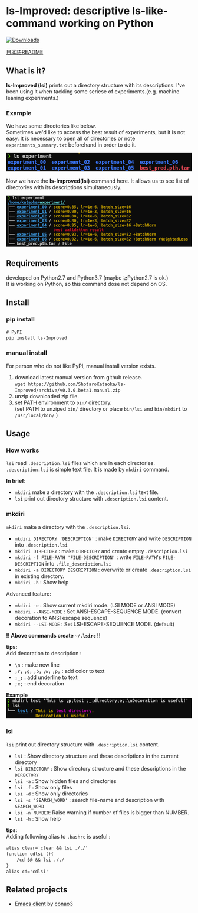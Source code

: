 # ls-Improved: descriptive ls-like-command working on Python
[![Downloads](https://pepy.tech/badge/ls-improved)](https://pepy.tech/project/ls-improved)  

[日本語README](https://github.com/ShotaroKataoka/ls-Improved/blob/master/README.ja.md)

## What is it?
**ls-Improved (lsi)** prints out a directory structure with its descriptions. 
I've been using it when tackling some seriese of experiments.(e.g. machine leaning experiments.)  

### Example
We have some directories like below.  
Sometimes we'd like to access the best result of experiments, but it is not easy.  It is necessary to open all of directories or note `experiments_summary.txt` beforehand in order to do it.  

![ls](https://github.com/ShotaroKataoka/ls-Improved/blob/master/doc/images/ls_using.png)

Now we have the **ls-Improved(lsi)** command here.  It allows us to see list of directories with its descriptions simultaneously.  

![lsi](https://github.com/ShotaroKataoka/ls-Improved/blob/master/doc/images/lsi_using.png)

## Requirements
developed on Python2.7 and Python3.7 (maybe ≧Python2.7 is ok.)  
It is working on Python, so this command dose not depend on OS.  

## Install
### pip install
```
# PyPI
pip install ls-Improved
```

### manual install
For person who do not like PyPI, manual install version exists.  

1. download latest manual version from github release.  
`wget https://github.com/ShotaroKataoka/ls-Improved/archive/v0.3.0.beta1.manual.zip`  
2. unzip downloaded zip file.  
3. set PATH environment to `bin/` directory.  
(set PATH to unziped `bin/` directory or place `bin/lsi` and `bin/mkdiri` to `/usr/local/bin/` )  

## Usage
### How works
`lsi` read `.description.lsi` files which are in each directories.  
`.description.lsi` is simple text file.  It is made by `mkdiri` command.  

**In brief:**
- `mkdiri` make a directory with the `.description.lsi` text file.
- `lsi` print out directory structure with `.description.lsi` content.

### mkdiri
`mkdiri` make a directory with the `.description.lsi`.
- `mkdiri DIRECTORY 'DESCRIPTION'` : make `DIRECTORY` and write `DESCRIPTION` into `.description.lsi`  
- `mkdiri DIRECTORY` : make `DIRECTORY` and create empty `.description.lsi`  
- `mkdiri -f FILE-PATH 'FILE-DESCRIPTION'` : write `FILE-PATH`'s `FILE-DESCRIPTION` into `.file_description.lsi`  
- `mkdiri -a DIRECTORY DESCRIPTION` : overwrite or create `.description.lsi` in existing directory.  
- `mkdiri -h` : Show help

Advanced feature:
- `mkdiri -e` : Show current mkdiri mode. (LSI MODE or ANSI MODE)
- `mkdiri --ANSI-MODE`  : Set ANSI-ESCAPE-SEQUENCE MODE. (convert decoration to ANSI escape sequence)
- `mkdiri --LSI-MODE`  : Set LSI-ESCAPE-SEQUENCE MODE. (default)

**!! Above commands create `~/.lsirc` !!**

**tips:**  
Add decoration to description :  
- `\n` : make new line
- `;r;` `;g;` `;b;` `;w;` `;p;` : add color to text
- `;_;` : add underline to text
- `;e;` : end decoration

**Example**  
![mkdiri_decoration](https://github.com/ShotaroKataoka/ls-Improved/blob/master/doc/images/mkdiri_decoration.png)  

### lsi
`lsi` print out directory structure with `.description.lsi` content.  
- `lsi` : Show directory structure and these descriptions in the current directory
- `lsi DIRECTORY` : Show directory structure and these descriptions in the `DIRECTORY`
- `lsi -a` : Show hidden files and directories
- `lsi -f` : Show only files
- `lsi -d` : Show only directories
- `lsi -s 'SEARCH_WORD'` : search file-name and description with `SEARCH_WORD`
- `lsi -n NUMBER`: Raise warning if number of files is bigger than NUMBER.
- `lsi -h` : Show help

**tips:**  
Adding following alias to `.bashrc` is useful :  
```
alias clear='clear && lsi ././'
function cdlsi (){
    /cd $@ && lsi ././
}
alias cd='cdlsi'
```

## Related projects
- [Emacs client](https://github.com/conao3/dired-lsi.el) by [conao3](https://github.com/conao3)
